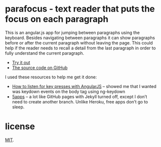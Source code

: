 # parafocus - text reader that puts the focus on each paragraph

This is an angular.js app for jumping between paragraphs using the keyboard. Besides navigating between paragraphs it can show paragraphs before or after the current paragraph without leaving the page. This could help if the reader needs to recall a detail from the last paragraph in order to fully understand the current paragraph.

* [Try it out](https://parafocus.5apps.com/)
* [The source code on GitHub](https://github.com/benatkin/parafocus)

I used these resources to help me get it done:

* [How to listen for key presses with AngularJS](http://www.eriky.com/2013/10/how-to-listen-for-key-presses-with-angularjs) – showed me that I wanted was keydown events on the body tag using ng-keydown
* [5apps](http://5apps.com/) – a lot like GitHub pages with Jekyll turned off, except I don’t need to create another branch. Unlike Heroku, free apps don’t go to sleep.

# license

[MIT](http://bat.mit-license.org/).
